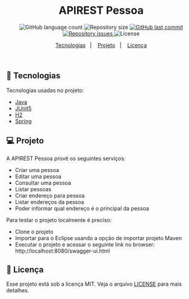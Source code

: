 <h1 align="center">
APIREST Pessoa
</h1>

<p align="center">
  <img alt="GitHub language count" src="https://img.shields.io/github/languages/count/tassiotfc/apirestperson-desafioattornatus">

  <img alt="Repository size" src="https://img.shields.io/github/repo-size/tassiotfc/apirestperson-desafioattornatus">

  <a href="https://github.com/tassiotfc/sisbii/commits/master">
    <img alt="GitHub last commit" src="https://img.shields.io/github/last-commit/tassiotfc/apirestperson-desafioattornatus">
  </a>

  <a href="https://github.com/tassiotfc/sisbii/issues">
    <img alt="Repository issues" src="https://img.shields.io/github/issues/tassiotfc/apirestperson-desafioattornatus">
  </a>

  <img alt="License" src="https://img.shields.io/badge/license-MIT-brightgreen">
</p>

<p align="center">
  <a href="#rocket-tecnologias">Tecnologias</a>&nbsp;&nbsp;&nbsp;|&nbsp;&nbsp;&nbsp;
  <a href="#-projeto">Projeto</a>&nbsp;&nbsp;&nbsp;|&nbsp;&nbsp;&nbsp;
  <a href="#memo-licença">Licença</a>
</p>

<br>

## :rocket: Tecnologias

Tecnologias usadas no projeto:

- [Java](https://www.java.com/pt_BR/)
- [JUnit5](https://junit.org/junit5/)
- [H2](https://www.h2database.com/html/main.html)
- [Spring](https://spring.io/)

## 💻 Projeto

A APIREST Pessoa provê os seguintes serviços: 
- Criar uma pessoa
- Editar uma pessoa
- Consultar uma pessoa
- Listar pessoas 
- Criar endereço para pessoa
- Listar endereços da pessoa
- Poder informar qual endereço é o principal da pessoa

Para testar o projeto localmente é preciso:
- Clone o projeto
- Importar para o Eclipse usando a opção de importar projeto Maven
- Executar o projeto e acessar o seguinte link no browser: http://localhost:8080/swagger-ui.html

## :memo: Licença

Esse projeto está sob a licença MIT. Veja o arquivo [LICENSE](LICENSE.md) para mais detalhes.
